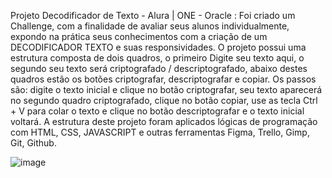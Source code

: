 Projeto Decodificador de Texto - Alura | ONE - Oracle : Foi criado um Challenge, com a finalidade de avaliar seus alunos individualmente, expondo na prática seus conhecimentos com a criação de um DECODIFICADOR TEXTO e suas responsividades. O projeto possui uma estrutura composta de dois quadros, o primeiro Digite seu texto aqui, o segundo seu texto será criptografado / descriptografado, abaixo destes quadros estão os botões criptografar, descriptografar e copiar. Os passos são: digite o texto inicial e clique no botão criptografar, seu texto aparecerá no segundo quadro criptografado, clique no botão copiar, use as tecla Ctrl + V para colar o texto e clique no botão descriptografar e o texto inicial voltará. A estrutura deste projeto foram aplicados lógicas de programação com HTML, CSS, JAVASCRIPT e outras ferramentas Figma, Trello, Gimp, Git, Github. 

![image](https://github.com/enivaldo20/Pilot/assets/128000113/6efd0ab8-5ca6-4a2d-8d22-ebce41e8f5ea)

